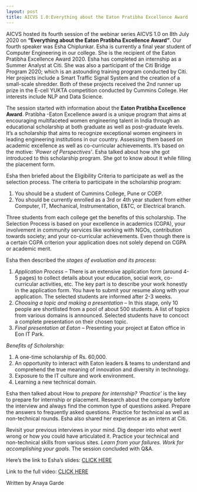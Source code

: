 ```yaml
---	
layout: post	
title: AICVS 1.0:Everything about the Eaton Pratibha Excellence Award	
---	
```



AICVS hosted its fourth session of the webinar series AICVS 1.0 on 8th July 2020 on **“Everything about the Eaton Pratibha Excellence Award”**. Our fourth speaker was Esha Chiplunkar. Esha is currently a final year student of Computer Engineering in our college. She is the recipient of the Eaton Pratibha Excellence Award 2020. Esha has completed an internship as a Summer Analyst at Citi. She was also a participant of the Citi Bridge Program 2020; which is an astounding training program conducted by Citi. Her projects include a Smart Traffic Signal System and the creation of a small-scale shredder. Both of these projects received the 2nd runner up prize in the E-cell YUKTA competition conducted by Cummins College. Her interests include NLP and Data Science. 

The session started with information about the **Eaton Pratibha Excellence Award**. Pratibha -Eaton Excellence award is a unique program that aims at encouraging multifaceted women engineering talent in India through an educational scholarship at both graduate as well as post-graduate levels. It’s a scholarship that aims to recognize exceptional women engineers in leading engineering institutions in our country. Assessing them based on academic excellence as well as co-curricular achievements. It’s based on the motive: *‘Power of Perspectives’*. Esha talked about how she got introduced to this scholarship program. She got to know about it while filling the placement form.

Esha then briefed about the Eligibility Criteria to participate as well as the selection process. 
The criteria to participate in the scholarship program:
1. You should be a student of Cummins College, Pune or COEP.
2. You should be currently enrolled as a 3rd or 4th year student from either Computer, IT, Mechanical, Instrumentation, E&TC, or Electrical branch.

Three students from each college get the benefits of this scholarship. The Selection Process is based on your excellence in academics (CGPA), your involvement in community services like working with NGOs, contribution towards society; and your co-curricular achievements. Even though there is a certain CGPA criterion your application does not solely depend on CGPA or academic merit.

Esha then described the *stages of evaluation and its process*:
1. *Application Process* – There is an extensive application form (around 4-5 pages) to collect details about your education, social work, co-curricular activities, etc. The key part is to describe your work honestly in the application form. You have to submit your resume along with your application. The selected students are informed after 2-3 weeks.
2. *Choosing a topic and making a presentation* – In this stage, only 10 people are shortlisted from a pool of about 500 students. A list of topics from various domains is announced. Selected students have to concoct a complete presentation on their chosen topic. 
3. *Final presentation at Eaton* – Presenting your project at Eaton office in Eon IT Park.

*Benefits of Scholarship:*
1. A one-time scholarship of Rs. 60,000.
2. An opportunity to interact with Eaton leaders & teams to understand and comprehend the true meaning of innovation and diversity in technology.
3. Exposure to the IT culture and work environment.
4. Learning a new technical domain.

Esha then talked about How to *prepare for internship?*
*‘Practice’* is the key to prepare for internship or placement. Research about the company before the interview and always find the common type of questions asked. Prepare the answers to frequently asked questions. Practice for technical as well as non-technical rounds. Esha also shared her experience as an intern at Citi.

Revisit your previous interviews in your mind. Dig deeper into what went wrong or how you could have articulated it. Practice your technical and non-technical skills from various sites. *Learn from your failures. Work for accomplishing your goals.*
The session concluded with Q&A. 

Here’s the link to Esha’s slides: [CLICK HERE](https://github.com/aicvs-cummins/aicvs-1.0/tree/master/4.%20About%20the%20Eaton%20Pratibha%20Award)

Link to the full video: [CLICK HERE](https://youtu.be/Mh5PGKJe9rI)

Written by Anaya Garde



